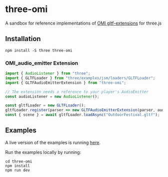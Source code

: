 # three-omi

A sandbox for reference implementations of [OMI gltf-extensions](https://github.com/omigroup/gltf-extensions) for three.js

## Installation

```
npm install -S three three-omi
```

### OMI_audio_emitter Extension

```js
import { AudioListener } from "three";
import { GLTFLoader } from "three/examples/jsm/loaders/GLTFLoader";
import { GLTFAudioEmitterExtension } from "three-omi";

// The extension needs a reference to your player's AudioEmitter
const audioListener = new AudioListener();

const gltfLoader = new GLTFLoader();
gltfLoader.register(parser => new GLTFAudioEmitterExtension(parser, audioListener));
const { scene } = await gltfLoader.loadAsync("OutdoorFestival.gltf");


```

## Examples

A live version of the examples is running [here]( omigroup.github.io/three-omi ).

Run the examples locally by running:

```
cd three-omi
npm install
npm run dev
```
